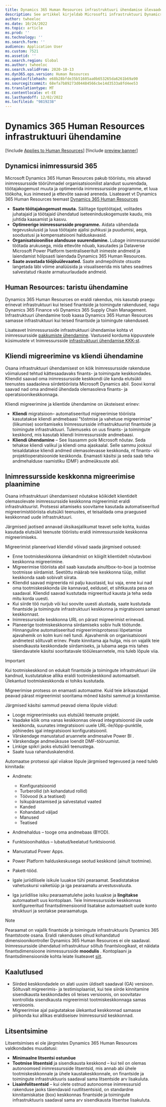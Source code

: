 ```yaml
---
title: Dynamics 365 Human Resources infrastruktuuri ühendamise ülevaade
description: See artikkel kirjeldab Microsofti infrastruktuuri Dynamics 365 Human Resources ühendamist.
author: twheeloc
ms.date: 10/24/2022
ms.topic: article
ms.prod: ''
ms.technology: ''
ms.search.form: ''
audience: Application User
ms.custom: 7521
ms.assetid: ''
ms.search.region: Global
ms.author: twheeloc
ms.search.validFrom: 2020-10-13
ms.dyn365.ops.version: Human Resources
ms.openlocfilehash: e68b28bfde35b51605aa0b653265da6261b69a90
ms.sourcegitcommit: 68efa7b89273d04484566cbe14d3533a8fd4ee53
ms.translationtype: MT
ms.contentlocale: et-EE
ms.lasthandoff: 12/02/2022
ms.locfileid: "9819238"
---
```

# <a name="dynamics-365-human-resources-infrastructure-merge"></a>Dynamics 365 Human Resources infrastruktuuri ühendamine 

[!include [Applies to Human Resources](../includes/applies-to-hr.md)]
[!include [preview banner](../includes/preview-banner.md)]

## <a name="dynamics-human-resources-365"></a>Dynamicsi inimressursid 365

Microsoft Dynamics 365 Human Resources pakub tööriistu, mis aitavad inimressursside töörühmadel organisatsioonilist alandust suurendada, töötajakogemust muuta ja optimeerida inimressursside programme, et luua töökoha, kus inimesed ja ettevõte saavad areneda. Lisateavet vt Dynamics 365 Human Resources teemast [Dynamics 365 Human Resources](https://dynamics.microsoft.com/human-resources/overview/)

- **Saate töötajakogemust muuta.** Säilitage tipptöötajad, volitades juhatajaid ja töötajaid ühendatud iseteeninduskogemuste kaudu, mis juhtida kaasamist ja kasvu.
- **Optimeerige inimressursside programme.** Aidata vähendada tegevuskulusid ja luua töötajate ajalisi puhkusi ja puudumisi, aega, soodustusi ja kompensatsiooni halduskavasid.
- **Organisatsioonilise alandsuse suurendamine.** Lubage inimressurssidel töötada arukusega, mida ettevõte nõuab, kasutades ja Dataverse  Microsoft Power Platform tsentraliseeritult inimeste andmeid ja laiendamist hõlpsasti laiendada Dynamics 365 Human Resources.
- **Saate avastada tööjõuülevaated.** Saate andmepõhiste otsuste langetada läbi võime analüüsida ja visualiseerida mis tahes seadmes salvestatud rikaste armatuurlaudade andmeid.

## <a name="human-resources-infrastructure-merge"></a>Human Resources: taristu ühendamine

Dynamics 365 Human Resources on eraldi rakendus, mis kasutab praegu erinevat infrastruktuuri kui teised finantside ja toimingute rakendused, nagu Dynamics 365 Finance või Dynamics 365 Supply Chain Management. Infrastruktuuri ühendamine toob kaasa Dynamics 365 Human Resources samasse infrastruktuuri kui teised finantside ja toimingute rakendused.

Lisateavet Inimressursside infrastruktuuri ühendamise kohta vt inimressursside [pakkumiste ühendamine](https://cloudblogs.microsoft.com/dynamics365/it/2021/09/15/merging-of-hr-offerings-brings-capabilities-together-for-customers/). Vastuseid korduma kippuvatele küsimustele vt Inimressursside [infrastruktuuri ühendamise KKK-st](./hr-infrastructure-merge-faq.md).

## <a name="customer-migration-vs-customer-merge"></a>Kliendi migreerimine vs kliendi ühendamine

Osana infrastruktuuri ühendamisest on kõik Inimressursside rakenduse võimalused tehtud kättesaadavaks finants- ja toimingute keskkondades. Kliendid saavad oma inimressursside keskkondi üle kanda elutsükli teenustes saadaoleva siirdetööriista Microsoft Dynamics abil. Soovi korral saavad nad oma andmeid ühendada olemasoleva finants- ja operatsioonikeskkonnaga. 

Kliendi migreerimine ja klientide ühendamine on üksteisest erinev:

- **Kliendi** migratsioon– automatiseeritud migreerimise tööriista kasutatakse kliendi andmebaasi "tõstmise ja vahetuse migreerimise" (liikumise) sooritamiseks Inimressursside infrastruktuurist finantside ja toimingute infrastruktuuri. Tulemuseks on uus finants- ja toimingute keskkond, mis kasutab kliendi Inimressursside andmebaasi. 
- **Kliendi ühendamine**  – See lisasamm pole Microsoft nõutav. Seda tehakse kliendi valikul ja kliendi oma ajaskaalal. Selle sammu jooksul teisaldatakse kliendi andmed olemasolevasse keskkonda, nt finants- või projektioperatsioonide keskkonda. Enamasti käsitsi ja seda saab teha andmehalduse raamistiku (DMF) andmeüksuste abil. 

## <a name="planning-a-human-resources-environment-migration"></a>Inimressursside keskkonna migreerimise plaanimine

Osana infrastruktuuri ühendamisest nõutakse kõikidelt klientidelt olemasolevate inimressursside keskkonna migreerimist eraldi infrastruktuurist. Protsessi aitamiseks soovitame kasutada automatiseeritud migreerimistööriista elutsükli teenustes, et teisaldada oma praegused keskkonnad uude infrastruktuuri. 

Järgmised jaotised annavad üksikasjalikumat teavet selle kohta, kuidas kasutada elutsükli teenuste tööriistu eraldi inimressursside keskkonna migreerimiseks. 

Migreerimist planeerivad kliendid võivad saada järgmised ootused:

- Enne tootmiskeskkonna ülekandmist on kõigilt klientidelt nõutavboxi keskkonna migreerimine. 
- Migreerimise tööriista abil saab kasutada ainultbox-to-boxi ja tootmise tootmisse siirdamist. Seetõttu määrab teie keskkonna tüüp, millist keskkonda saab sobivalt siirata. 
- Kliendid saavad migreerida nii palju kaustasid, kui vaja, enne kui nad oma tootmiskeskkonda üle kannavad, eeldusel, et sihtkausta pesa on saadaval. Kliendid saavad kustutada migreeritud kausta ja teha seda mitu korda uuesti. 
- Kui siirde töö nurjub või kui soovite uuesti alustada, saate kustutada finantside ja toimingute infrastruktuuri keskkonna ja migratsiooni samast keskkonnast.
- Inimressursside keskkonna URL on pärast migreerimist erinevad.
- Planeerige tootmiskeskkonna siirdamiseks sobiv hulk töötunde. Hinnanguline automatiseeritud migreerimisprotsessi lõpetamise ajavahemik on kolm kuni neli tundi. Ajavahemik on organisatsiooni andmetest sõltuvalt erinev. Peate kinnitama aja hulga, mis on vajalik teie sisendkausta keskkondade siirdamiseks, ja lubama aega mis tahes täiendavatele käsitsi sooritatavale tööülesannetele, mis tuleb lõpule viia.

> [!IMPORTANT] 
> Kui tootmiskeskkond on edukalt finantside ja toimingute infrastruktuuri üle kandnud, kustutatakse allika eraldi tootmiskeskkond automaatselt. Ülekantud tootmiskeskkonda ei tohiks kustutada. 

Migreerimise protsess on enamasti automaatne. Kuid teie ärikasutajad peavad pärast migreerimist sooritama mõned käsitsi sammud ja kinnitamise.

Järgmised käsitsi sammud peavad olema lõpule viidud:

- Looge migreerimiseks uus elutsükli teenuste projekt.
- Vaadake kõik oma vanas keskkonnas olevad integratsioonid üle uude keskkonda, suunates integratsiooni uuele URL-ile/lõpp-punktile, põhinedes igal integratsiooni konfiguratsioonil.
- Värskendage manustatud aruannete andmesalve Power BI .
- Värskendage andmeüksuse loendit DMF-tööruumist.
- Linkige spikri jaoks elutsükli teenustega.
- Saate luua rahanduskalendrid.

Automaatse protsessi ajal viiakse lõpule järgmised tegevused ja need tuleb kinnitada:

- Andmete:

    - Konfiguratsioonid
    - Turberollid (sh kohandatud rollid)
    - Töövood (k.a teatised)
    - Isikupärastamised ja salvestatud vaated
    - Kanded
    - Kohandatud väljad
    - Manused
    - Teatised

- Andmehaldus – tooge oma andmebaas (BYOD).
- Funktsioonihaldus – lubatud/keelatud funktsioonid.
- Manustatud Power Apps.
- Power Platform halduskeskusega seotud keskkond (ainult tootmine).
- Pakett-tööd.
- Igale juriidilisele isikule luuakse tühi pearaamat. Seadistatakse vahetuskursi vaiketüüp ja iga pearaamatu arvestusvaluuta.
- Iga juriidilise isiku pearaamatulehe jaoks luuakse ja **lingitakse** automaatselt uus kontoplaan. Teie Inimressursside keskkonnas konfigureeritud finantsdimensioonid lisatakse automaatselt uude konto struktuuri ja seotakse pearaamatuga. 

> [!NOTE]
> Pearaamat on vajalik finantside ja toimingute infrastruktuuris Dynamics 365 finantstoote osana. Eraldi rakenduses olnud kohandatud dimensioonikontroller Dynamics 365 Human Resources ei ole saadaval. Inimressursside ühendatud infrastruktuur sõltub finantsloogikast, et näidata finantsdimensioone inimressursside **moodulis** . Kontoplaani ja finantsdimensioonide kohta leiate lisateavet [siit](../finance/general-ledger/plan-chart-of-accounts.md). 

## <a name="considerations"></a>Kaalutlused

- Siirded keskkondadele on alati uusim üldiselt saadaval (GA) versioon. Sõltuvalt migreerimis- ja testimisplaanist, kui teie siirde kinnitamine sisendkausta keskkondades oli teises versioonis, on soovitatav kontrollida sisendkausta migreerimist tootmiskeskkonnaga samas versioonis. 
- Migreerimise ajal paigutatakse ülekantud keskkonnad samasse piirkonda kui allikas eraldiseisev Inimressursid keskkonnad.

## <a name="licensing"></a>Litsentsimine

Litsentsimises ei ole järgmistes Dynamics 365 Human Resources valdkondades muudatusi: 

- **Minimaalne litsentsi ostunõue**
- **Tootmise litsentsid**  ja sisendkausta keskkond – kui teil on olemas autonoomsed inimressursside litsentsid, mis annab abi ühele tootmiskeskkonnale ja ühele kaustakeskkonnale, on finantside ja toimingute infrastruktuuris saadaval sama litsentside arv lisakuluta.
- **Lisainfolitsentsid**  – kui olete ostnud autonoomse inimressursid rakenduse jaoks täiendavaid ruutlitsentsisid, on standardne kinnitamiskatse (box) keskkonnas finantside ja toimingute infrastruktuuris saadaval sama arv sisendkausta litsentse lisakuluta. 
